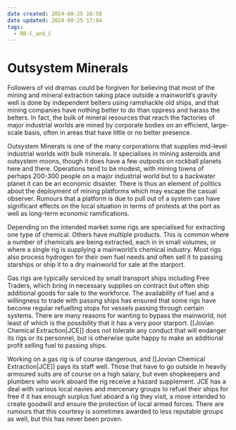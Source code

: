 ```yaml
---
date created: 2024-08-25 16:58
date updated: 2024-08-25 17:04
tags:
  - RB-C_and_C
---
```


# Outsystem Minerals

Followers of vid dramas could be forgiven for believing that most of the mining and mineral extraction taking place outside a mainworld’s gravity well is done by independent belters using ramshackle old ships, and that mining companies have nothing better to do than oppress and harass the belters. In fact, the bulk of mineral resources that reach the factories of major industrial worlds are mined by corporate bodies on an efficient, large-scale basis, often in areas that have little or no belter presence.

Outsystem Minerals is one of the many corporations that supplies mid-level industrial worlds with bulk minerals. It specialises in mining asteroids and outsystem moons, though it does have a few outposts on rockball planets here and there. Operations tend to be modest, with mining towns of perhaps 200-300 people on a major industrial world but to a backwater planet it can be an economic disaster. There is thus an element of politics about the deployment of mining platforms which may escape the casual observer. Rumours that a platform is due to pull out of a system can have significant effects on the local situation in terms of protests at the port as well as long-term economic ramifications.

Depending on the intended market some rigs are specialised for extracting one type of chemical. Others have multiple products. This is common where a number of chemicals are being extracted, each in in small volumes, or where a single rig is supplying a mainworld’s chemical industry. Most rigs also process hydrogen for their own fuel needs and often sell it to passing starships or ship it to a dry mainworld for sale at the starport.

Gas rigs are typically serviced by small transport ships including Free Traders, which bring in necessary supplies on contract but often ship additional goods for sale to the workforce. The availability of fuel and a willingness to trade with passing ships has ensured that some rigs have become regular refuelling stops for vessels passing through certain systems. There are many reasons for wanting to bypass the mainworld, not least of which is the possibility that it has a very poor starport. [[Jovian Chemical Extraction|JCE]] does not tolerate any conduct that will endanger its rigs or its personnel, but is otherwise quite happy to make an additional profit selling fuel to passing ships.

Working on a gas rig is of course dangerous, and [[Jovian Chemical Extraction|JCE]] pays its staff well. Those that have to go outside in heavily armoured suits are of course on a high salary, but even shopkeepers and plumbers who work aboard the rig receive a hazard supplement. JCE has a deal with various local navies and mercenary groups to refuel their ships for free if it has enough surplus fuel aboard a rig they visit, a move intended to create goodwill and ensure the protection of local armed forces. There are rumours that this courtesy is sometimes awarded to less reputable groups as well, but this has never been proven.
